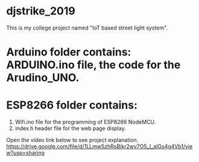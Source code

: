 # djstrike_2019
This is my college project named "IoT based street light system".

# Arduino folder contains: ARDUINO.ino file, the code for the Arudino_UNO.
# ESP8266 folder contains:
  1. Wifi.ino file for the programming of ESP8266 NodeMCU.
  2. index.h header file for the web page display.

Open the video link below to see project explanation.
https://drive.google.com/file/d/1LLmw5zhRsBikr2wv7O5_I_aIGs4g4Vb1/view?usp=sharing